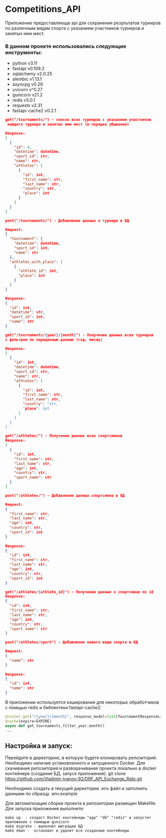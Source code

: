 # Competitions_API

Приложение предоставляюще api для сохранения результатов турниров по различным видам спорта с 
указанием участников турниров и занятых ими мест.

### В данном проекте использовались следующие инструменты:

- python v3.11
- fastapi v0.109.2
- sqlalchemy v2.0.25
- alembic v1.13.1
- asyncpg v0.29
- uvicorn v^0.27
- gunicorn v21.2
- redis v5.0.1
- requests v2.31
- fastapi-cache2 v0.2.1

```json
get("/tournaments/") - список всех турниров c указанием участников 
 каждого турнира и занятых ими мест (в порядке убывания)

Response:
[
  {
    "id": 0,
    "datetime": datetime,
    "sport_id": str,
    "name": str,
    "athletes": [
      {
        "id": int,
        "first_name": str,
        "last_name": str,
        "country": str,
        "place": int
      }
    ]
  }
]
```

```json
post("/tournaments/") - Добавление данных о турнире в БД

Request: 
{
  "tournament": {
    "datetime": datetime,
    "sport_id": int,
    "name": str
  },
  "athletes_with_place": [
    {
      "athlete_id": int,
      "place": int
    }
  ]
}

Response:
{
  "id": int,
  "datetime": str,
  "sport_id": int,
  "name": str
}
```

```json
get("/tournaments/{year}/{month}") - Получение данных всех турниров 
с фильтром по переданным данным (год, месяц)

Response:
[
  {
    "id": int,
    "datetime": datetime,
    "sport_id": str,
    "name": str,
    "athletes": [
      {
        "id": int,
        "first_name": str,
        "last_name": str,
        "country": "str,
        "place": int
      }
    ]
  }
]
```

```json
get("/athletes/") - Получение данных всех спортсменов
Response:
[
  {
    "id": int,
    "first_name": str,
    "last_name": str,
    "age": int,
    "country": str,
    "sport_name": str
  }
]
```

```json
post("/athletes/") - Добавление данных спортсмена в БД

Request: 
{
  "first_name": str,
  "last_name": str,
  "age": int,
  "country": str,
  "sport_id": int
}
        
Response:
{
  "id": int,
  "first_name": str,
  "last_name": str,
  "age": int,
  "country": str,
  "sport_id": int
}
```

```json
get("/athletes/{athlete_id}") - Получение данных о спортсмене по id
Response:
{
  "id": int,
  "first_name": str,
  "last_name": str,
  "age": int,
  "country": str,
  "sport_name": str
}
```

```json
post("/athletes/sport") - Добавление нового вида спорта в БД

Request: 
{
  "name": str
}
        
Response:
{
  "id": int,
  "name": str
}
```

В приложении используется кэширование для некоторых обработчиков с помщью redis и библиотеки 
fastapi-cache2:
```python
@router.get("/{year}/{month}", response_model=list[TournamentResponseList])
@cache(expire=EXPIRE)
async def get_tournaments_filter_year_month()
...
```

## Настройка и запуск:

Перейдите в директорию, в которую будете клонировать репозиторий. 
Необходимо наличие установленного и запущенного Docker.
Для скачивания репозитория и разворачивания проекта локально в docker контейнере 
(создание БД, запуск приложения):
git clone https://github.com/Vladimir-Ivanov-92/DRF_API_Exchange_Rate.git

Необходимо создать в текущей директории .env файл 
и заполнить данными по образцу .env.example

Для автоматизации сборки проекта в репозитории размещен Makefile. Для запуска приложения
выполните: 

```
make up  - создаст Docker контейнеры "app" "db" "redis" и запустит приложение с помощью gunicorn
make migrate - выполнит миграции БД
make down -  остановит и удалит все созданные контейнеры
```